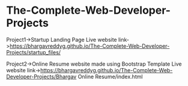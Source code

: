 # The-Complete-Web-Developer-Projects

Project1->Startup Landing Page
Live website link->https://bhargavreddyg.github.io/The-Complete-Web-Developer-Projects/startup_files/

Project2->Online Resume website made using Bootstrap Template
Live website link->https://bhargavreddyg.github.io/The-Complete-Web-Developer-Projects/Bhargav Online Resume/index.html

